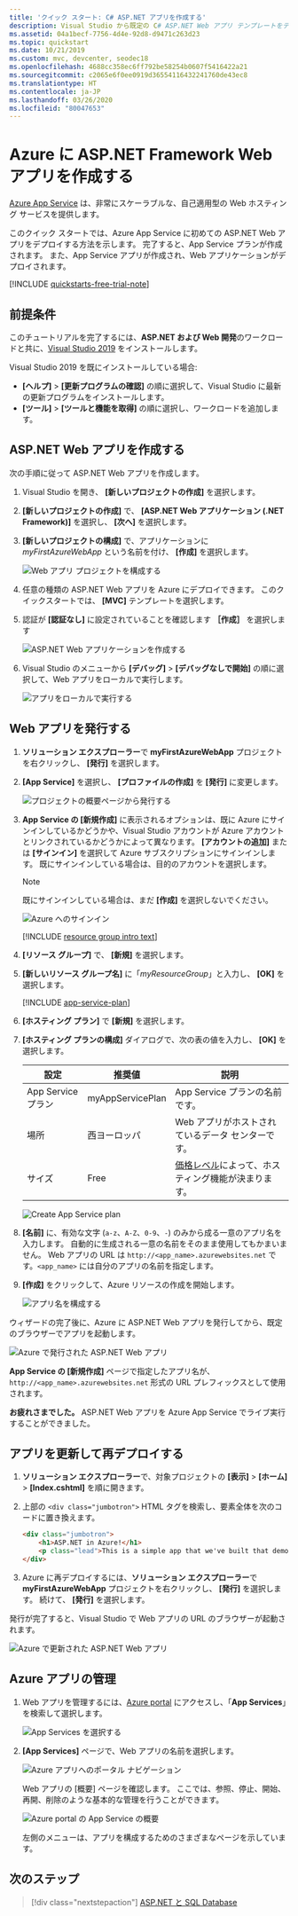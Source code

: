 ```yaml
---
title: 'クイック スタート: C# ASP.NET アプリを作成する'
description: Visual Studio から既定の C# ASP.NET Web アプリ テンプレートをデプロイすることによって、Azure App Service で Web アプリを実行する方法について説明します。
ms.assetid: 04a1becf-7756-4d4e-92d8-d9471c263d23
ms.topic: quickstart
ms.date: 10/21/2019
ms.custom: mvc, devcenter, seodec18
ms.openlocfilehash: 4688cc358ec6ff792be58254b0607f5416422a21
ms.sourcegitcommit: c2065e6f0ee0919d36554116432241760de43ec8
ms.translationtype: HT
ms.contentlocale: ja-JP
ms.lasthandoff: 03/26/2020
ms.locfileid: "80047653"
---
```

# <a name="create-an-aspnet-framework-web-app-in-azure"></a>Azure に ASP.NET Framework Web アプリを作成する

[Azure App Service](overview.md) は、非常にスケーラブルな、自己適用型の Web ホスティング サービスを提供します。

このクイック スタートでは、Azure App Service に初めての ASP.NET Web アプリをデプロイする方法を示します。 完了すると、App Service プランが作成されます。 また、App Service アプリが作成され、Web アプリケーションがデプロイされます。

[!INCLUDE [quickstarts-free-trial-note](../../includes/quickstarts-free-trial-note.md)]

## <a name="prerequisites"></a>前提条件

このチュートリアルを完了するには、**ASP.NET および Web 開発**のワークロードと共に、<a href="https://www.visualstudio.com/downloads/" target="_blank">Visual Studio 2019</a> をインストールします。

Visual Studio 2019 を既にインストールしている場合:

- **[ヘルプ]**  >  **[更新プログラムの確認]** の順に選択して、Visual Studio に最新の更新プログラムをインストールします。
- **[ツール]**  >  **[ツールと機能を取得]** の順に選択し、ワークロードを追加します。

## <a name="create-an-aspnet-web-app"></a>ASP.NET Web アプリを作成する<a name="create-and-publish-the-web-app"></a>

次の手順に従って ASP.NET Web アプリを作成します。

1. Visual Studio を開き、 **[新しいプロジェクトの作成]** を選択します。

2. **[新しいプロジェクトの作成]** で、 **[ASP.NET Web アプリケーション (.NET Framework)]** を選択し、 **[次へ]** を選択します。

3. **[新しいプロジェクトの構成]** で、アプリケーションに _myFirstAzureWebApp_ という名前を付け、 **[作成]** を選択します。

   ![Web アプリ プロジェクトを構成する](./media/app-service-web-get-started-dotnet-framework/configure-web-app-project-framework.png)

4. 任意の種類の ASP.NET Web アプリを Azure にデプロイできます。 このクイックスタートでは、 **[MVC]** テンプレートを選択します。

5. 認証が **[認証なし]** に設定されていることを確認します **［作成］** を選択します

   ![ASP.NET Web アプリケーションを作成する](./media/app-service-web-get-started-dotnet-framework/select-mvc-template-vs2019.png)

6. Visual Studio のメニューから **[デバッグ]**  >  **[デバッグなしで開始]** の順に選択して、Web アプリをローカルで実行します。

   ![アプリをローカルで実行する](./media/app-service-web-get-started-dotnet-framework/local-web-app.png)

## <a name="publish-your-web-app"></a>Web アプリを発行する<a name="launch-the-publish-wizard"></a>

1. **ソリューション エクスプローラー**で **myFirstAzureWebApp** プロジェクトを右クリックし、 **[発行]** を選択します。

1. **[App Service]** を選択し、 **[プロファイルの作成]** を **[発行]** に変更します。

   ![プロジェクトの概要ページから発行する](./media/app-service-web-get-started-dotnet-framework/publish-app-framework-vs2019.png)

1. **App Service の [新規作成]** に表示されるオプションは、既に Azure にサインインしているかどうかや、Visual Studio アカウントが Azure アカウントとリンクされているかどうかによって異なります。 **[アカウントの追加]** または **[サインイン]** を選択して Azure サブスクリプションにサインインします。 既にサインインしている場合は、目的のアカウントを選択します。

   > [!NOTE]
   > 既にサインインしている場合は、まだ **[作成]** を選択しないでください。
   >
   >

   ![Azure へのサインイン](./media/app-service-web-get-started-dotnet-framework/sign-in-azure-framework-vs2019.png)

   [!INCLUDE [resource group intro text](../../includes/resource-group.md)]

1. **[リソース グループ]** で、 **[新規]** を選択します。

1. **[新しいリソース グループ名]** に「*myResourceGroup*」と入力し、 **[OK]** を選択します。

   [!INCLUDE [app-service-plan](../../includes/app-service-plan.md)]

1. **[ホスティング プラン]** で **[新規]** を選択します。

1. **[ホスティング プランの構成]** ダイアログで、次の表の値を入力し、 **[OK]** を選択します。

   | 設定 | 推奨値 | 説明 |
   |-|-|-|
   |App Service プラン| myAppServicePlan | App Service プランの名前です。 |
   | 場所 | 西ヨーロッパ | Web アプリがホストされているデータ センターです。 |
   | サイズ | Free | [価格レベル](https://azure.microsoft.com/pricing/details/app-service/?ref=microsoft.com&utm_source=microsoft.com&utm_medium=docs&utm_campaign=visualstudio)によって、ホスティング機能が決まります。 |

   ![Create App Service plan](./media/app-service-web-get-started-dotnet-framework/app-service-plan-framework-vs2019.png)

1. **[名前]** に、有効な文字 (`a-z`、`A-Z`、`0-9`、`-`) のみから成る一意のアプリ名を入力します。 自動的に生成される一意の名前をそのまま使用してもかまいません。 Web アプリの URL は `http://<app_name>.azurewebsites.net` です。`<app_name>` には自分のアプリの名前を指定します。

2. **[作成]** をクリックして、Azure リソースの作成を開始します。

   ![アプリ名を構成する](./media/app-service-web-get-started-dotnet-framework/web-app-name-framework-vs2019.png)

ウィザードの完了後に、Azure に ASP.NET Web アプリを発行してから、既定のブラウザーでアプリを起動します。

![Azure で発行された ASP.NET Web アプリ](./media/app-service-web-get-started-dotnet-framework/published-azure-web-app.png)

**App Service の [新規作成]** ページで指定したアプリ名が、`http://<app_name>.azurewebsites.net` 形式の URL プレフィックスとして使用されます。

**お疲れさまでした。** ASP.NET Web アプリを Azure App Service でライブ実行することができました。

## <a name="update-the-app-and-redeploy"></a>アプリを更新して再デプロイする

1. **ソリューション エクスプローラー**で、対象プロジェクトの **[表示]**  >  **[ホーム]**  >  **[Index.cshtml]** を順に開きます。

1. 上部の `<div class="jumbotron">` HTML タグを検索し、要素全体を次のコードに置き換えます。

   ```HTML
   <div class="jumbotron">
       <h1>ASP.NET in Azure!</h1>
       <p class="lead">This is a simple app that we've built that demonstrates how to deploy a .NET app to Azure App Service.</p>
   </div>
   ```

1. Azure に再デプロイするには、**ソリューション エクスプローラー**で **myFirstAzureWebApp** プロジェクトを右クリックし、 **[発行]** を選択します。 続けて、 **[発行]** を選択します。

発行が完了すると、Visual Studio で Web アプリの URL のブラウザーが起動されます。

![Azure で更新された ASP.NET Web アプリ](./media/app-service-web-get-started-dotnet-framework/updated-azure-web-app.png)

## <a name="manage-the-azure-app"></a>Azure アプリの管理

1. Web アプリを管理するには、[Azure portal](https://portal.azure.com) にアクセスし、「**App Services**」を検索して選択します。

   ![App Services を選択する](./media/app-service-web-get-started-dotnet-framework/app-services.png)

2. **[App Services]** ページで、Web アプリの名前を選択します。

   ![Azure アプリへのポータル ナビゲーション](./media/app-service-web-get-started-dotnet-framework/access-portal-framework-vs2019.png)

   Web アプリの [概要] ページを確認します。 ここでは、参照、停止、開始、再開、削除のような基本的な管理を行うことができます。

   ![Azure portal の App Service の概要](./media/app-service-web-get-started-dotnet-framework/web-app-general-framework-vs2019.png)

   左側のメニューは、アプリを構成するためのさまざまなページを示しています。

## <a name="next-steps"></a>次のステップ

> [!div class="nextstepaction"]
> [ASP.NET と SQL Database](app-service-web-tutorial-dotnet-sqldatabase.md)
